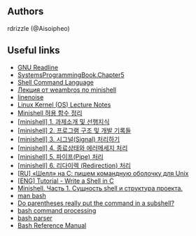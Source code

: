 ## Authors

rdrizzle (@Aisoipheo)


## Useful links

* [GNU Readline](https://tiswww.case.edu/php/chet/readline/rltop.html)
* [SystemsProgrammingBook.Chapter5](https://www.cs.purdue.edu/homes/grr/SystemsProgrammingBook/Book/Chapter5-WritingYourOwnShell.pdf)
* [Shell Command Language](https://pubs.opengroup.org/onlinepubs/009695399/utilities/xcu_chap02.html)
* [Лекция от weambros по minishell](https://www.youtube.com/watch?v=Um3pzuee-4Y)
* [linenoise](https://github.com/antirez/linenoise)
* [Linux Kernel (OS) Lecture Notes](https://medium.com/pocs/%EB%A6%AC%EB%88%85%EC%8A%A4-%EC%BB%A4%EB%84%90-%EC%9A%B4%EC%98%81%EC%B2%B4%EC%A0%9C-%EA%B0%95%EC%9D%98%EB%85%B8%ED%8A%B8-3-9ed24cf457ce)
* [Minishell 허용 함수 정리](https://42kchoi.tistory.com/259)
* [[minishell] 1. 과제소개 및 선행지식](https://velog.io/@hidaehyunlee/minishell-1.-%EA%B3%BC%EC%A0%9C%EC%86%8C%EA%B0%9C-%EB%B0%8F-%EC%84%A0%ED%96%89%EC%A7%80%EC%8B%9D)
* [[minishell] 2. 프로그램 구조 및 개발 기록들](https://velog.io/@hidaehyunlee/minishell-2.-%ED%94%84%EB%A1%9C%EA%B7%B8%EB%9E%A8-%EA%B5%AC%EC%A1%B0-%EB%B0%8F-%EA%B0%9C%EB%B0%9C-%EA%B8%B0%EB%A1%9D%EB%93%A4)
* [[minishell] 3. 시그널(Signal) 처리하기](https://velog.io/@hidaehyunlee/minishell-3.-%EC%8B%9C%EA%B7%B8%EB%84%90Signal-%EC%B2%98%EB%A6%AC%ED%95%98%EA%B8%B0)
* [[minishell] 4. 종료상태와 에러메세지 처리](https://velog.io/@hidaehyunlee/minishell-4.-%EC%A2%85%EB%A3%8C%EC%83%81%ED%83%9C%EC%99%80-%EC%97%90%EB%9F%AC%EB%A9%94%EC%84%B8%EC%A7%80-%EC%B2%98%EB%A6%AC)
* [[minishell] 5. 파이프(Pipe) 처리](https://velog.io/@hidaehyunlee/minishell-5.-%ED%8C%8C%EC%9D%B4%ED%94%84Pipe-%EC%B2%98%EB%A6%AC)
* [[minishell] 6. 리다이렉 (Redirection) 처리](https://velog.io/@hidaehyunlee/minishell-6.-%EB%A6%AC%EB%8B%A4%EC%9D%B4%EB%A0%89%EC%85%98Redirection-%EC%B2%98%EB%A6%AC)
* [[RU] «Шелл» на С: пишем командную оболочку для Unix](https://tproger.ru/translations/unix-shell-in-c/)
* [[ENG] Tutorial - Write a Shell in C](https://brennan.io/2015/01/16/write-a-shell-in-c/)
* [Minishell. Часть 1. Сущность shell и структура проекта.](https://vk.com/@swquinc-minishell-chast-1-suschnost-shell-i-struktura-proekta)
* [man bash](https://www.opennet.ru/man.shtml?topic=bash&russian=0&category=&submit=%F0%CF%CB%C1%DA%C1%D4%D8+man)
* [Do parentheses really put the command in a subshell?](https://unix.stackexchange.com/questions/138463/do-parentheses-really-put-the-command-in-a-subshell)
* [bash command processing](http://aosabook.org/en/bash.html)
* [bash parser](https://mywiki.wooledge.org/BashParser)
* [Bash Reference Manual](https://www.gnu.org/software/bash/manual/html_node/index.html)
